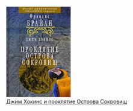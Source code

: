 ![](Джим%20Хокинс%20и%20проклятие%20Острова%20Сокровищ.jpg)  
[Джим Хокинс и проклятие Острова Сокровищ](Джим%20Хокинс%20и%20проклятие%20Острова%20Сокровищ.md)

